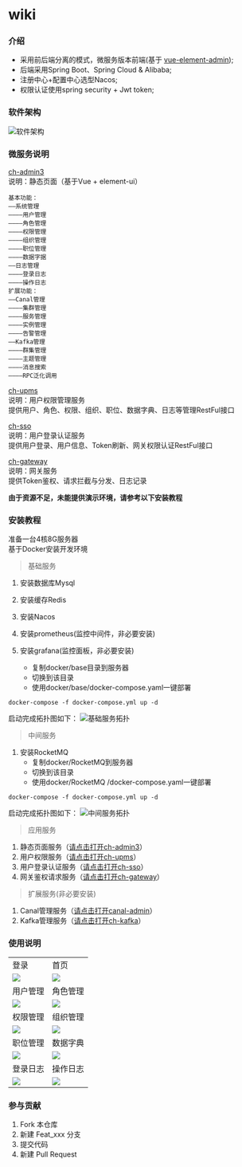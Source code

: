 # wiki

### 介绍
* 采用前后端分离的模式，微服务版本前端(基于 [vue-element-admin](https://github.com/PanJiaChen/vue-element-admin));
* 后端采用Spring Boot、Spring Cloud & Alibaba;
* 注册中心+配置中心选型Nacos;
* 权限认证使用spring security + Jwt token;
### 软件架构
<img src="./images/ch-cloud.jpg" alt="软件架构"/>

### 微服务说明

[ch-admin3](https://gitee.com/ch-cloud/ch-admin3)  
说明：静态页面（基于Vue + element-ui） 
~~~
基本功能：
——系统管理
————用户管理
————角色管理
————权限管理
————组织管理
————职位管理
————数据字据
——日志管理
————登录日志
————操作日志
扩展功能：
——Canal管理
————集群管理
————服务管理
————实例管理
————告警管理
——Kafka管理
————群集管理
————主题管理
————消息搜索
————RPC泛化调用
~~~
[ch-upms](https://gitee.com/ch-cloud/ch-upms)  
说明：用户权限管理服务  
提供用户、角色、权限、组织、职位、数据字典、日志等管理RestFul接口

[ch-sso](https://gitee.com/ch-cloud/ch-sso)  
说明：用户登录认证服务  
提供用户登录、用户信息、Token刷新、网关权限认证RestFul接口

[ch-gateway](https://gitee.com/ch-cloud/ch-gateway)  
说明：网关服务  
提供Token鉴权、请求拦截与分发、日志记录

**由于资源不足，未能提供演示环境，请参考以下安装教程**

### 安装教程
准备一台4核8G服务器  
基于Docker安装开发环境  

>基础服务
1.  安装数据库Mysql
2.  安装缓存Redis
3.  安装Nacos
4.  安装prometheus(监控中间件，非必要安装)
5.  安装grafana(监控面板，非必要安装)  

    - 复制docker/base目录到服务器
    - 切换到该目录  
    - 使用docker/base/docker-compose.yaml一键部署
```shell script
docker-compose -f docker-compose.yml up -d
```
启动完成拓扑图如下：
<img src="./images/tp1.png" alt="基础服务拓扑"/>
>中间服务
1.  安装RocketMQ  
    - 复制docker/RocketMQ到服务器  
    - 切换到该目录  
    - 使用docker/RocketMQ /docker-compose.yaml一键部署
```shell script
docker-compose -f docker-compose.yml up -d
```
启动完成拓扑图如下：
<img src="./images/tp2.png" alt="中间服务拓扑"/>
>应用服务
1.  静态页面服务（[请点击打开ch-admin3](https://gitee.com/ch-cloud/ch-admin3)）
2.  用户权限服务（[请点击打开ch-upms](https://gitee.com/ch-cloud/ch-upms)）
3.  用户登录认证服务（[请点击打开ch-sso](https://gitee.com/ch-cloud/ch-sso)）
4.  网关鉴权请求服务（[请点击打开ch-gateway](https://gitee.com/ch-cloud/ch-gateway)）
>扩展服务(非必要安装)
1.  Canal管理服务（[请点击打开canal-admin](https://gitee.com/ch-cloud/canal-admin)）
2.  Kafka管理服务（[请点击打开ch-kafka](https://gitee.com/ch-cloud/ch-kafka)）

### 使用说明
<table>
    <tr>
        <td>登录</td>
        <td>首页</td>
    </tr>
    <tr>
        <td><img src="./images/login.png"/></td>
        <td><img src="./images/home.png"/></td>
    </tr>
    <tr>
        <td>用户管理</td>
        <td>角色管理</td>
    </tr>
    <tr>
        <td><img src="./images/user.png"/></td>
        <td><img src="./images/role.png"/></td>
    </tr>
    <tr>
        <td>权限管理</td>
        <td>组织管理</td>
    </tr>
    <tr>
        <td><img src="./images/permission.png"/></td>
        <td><img src="./images/dept.png"/></td>
    </tr>
    <tr>
        <td>职位管理</td>
        <td>数据字典</td>
    </tr>
	<tr>
        <td><img src="./images/post.png"/></td>
        <td><img src="./images/dict.png"/></td>
    </tr>	
    <tr>
        <td>登录日志</td>
        <td>操作日志</td>
    </tr> 
    <tr>
        <td><img src="./images/login_logs.png"/></td>
        <td><img src="./images/operate_logs.png"/></td>
    </tr>
</table>

### 参与贡献

1.  Fork 本仓库
2.  新建 Feat_xxx 分支
3.  提交代码
4.  新建 Pull Request

